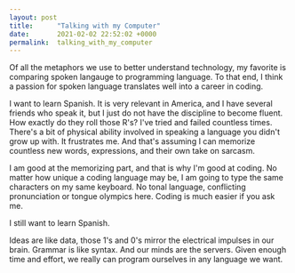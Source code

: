 ```yaml
---
layout: post
title:      "Talking with my Computer"
date:       2021-02-02 22:52:02 +0000
permalink:  talking_with_my_computer
---
```


Of all the metaphors we use to better understand technology, my favorite is comparing spoken langauge to programming language. To that end, I think a passion for spoken language translates well into a career in coding.

I want to learn Spanish. It is very relevant in America, and I have several friends who speak it, but I just do not have the discipline to become fluent. How exactly do they roll those R's? I've tried and failed countless times. There's a bit of physical ability involved in speaking a language you didn't grow up with. It frustrates me. And that's assuming I can memorize countless new words, expressions, and their own take on sarcasm.

I am good at the memorizing part, and that is why I'm good at coding. No matter how unique a coding language may be, I am going to type the same characters on my same keyboard. No tonal language, conflicting pronunciation or tongue olympics here. Coding is much easier if you ask me.

I still want to learn Spanish.

Ideas are like data, those 1's and 0's mirror the electrical impulses in our brain. Grammar is like syntax. And our minds are the servers. Given enough time and effort, we really can program ourselves in any language we want.
